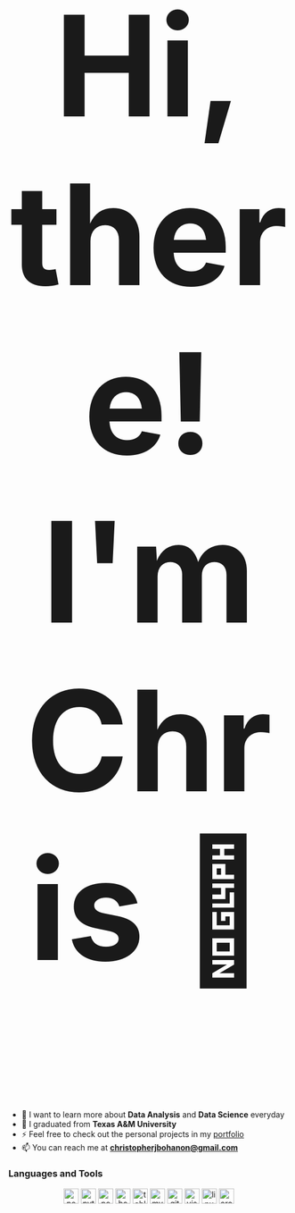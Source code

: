 <h2 align="center" style="font-size:250px">Hi, there! I'm Chris 👋</h2>

- 🌱 I want to learn more about **Data Analysis** and **Data Science** everyday
- 🔭 I graduated from **Texas A&M University**
- ⚡ Feel free to check out the personal projects in my [portfolio](https://github.com/c-bohanon/data-portfolio) 
- 📫 You can reach me at **christopherjbohanon@gmail.com** 

### Languages and Tools

<div align="center">
    <img height="27" src="https://img.shields.io/badge/-PostgreSQL-0d182b?style=flat&logo=Postgresql" alt="postgresql">  
    <img height="27" src="https://img.shields.io/badge/-Python-0d182b?style=flat&logo=python" alt="python">  
    <img height="27" src="https://img.shields.io/badge/-Power BI-0d182b?style=flat&logo=powerbi" alt="powerbi">
    <img height="27" src="https://img.shields.io/badge/-Bash-0d182b?style=flat&logo=gnubash&logoColor=4EAA25" alt="bash">  
    <img height="27" src="https://img.shields.io/badge/-Tableau-0d182b?style=flat&logo=tableau&logoColor=E97627" alt="tableau">  
    <img height="27" src="https://img.shields.io/badge/-MySQL-0d182b?style=flat&logo=Mysql" alt="mysql">  
    <img height="27" src="https://img.shields.io/badge/-Git-0d182b?style=flat&logo=Git" alt="git">  
    <img height="27" src="https://img.shields.io/badge/-VS Code-0d182b?style=flat&logo=visualstudiocode&logoColor=007ACC" alt="visualstudiocode">  
    <img height="27" src="https://img.shields.io/badge/-Linux-0d182b?style=flat&logo=Linux" alt="linux">    
    <img height="27" src="https://img.shields.io/badge/-Arch Linux-0d182b?style=flat&logo=Arch Linux" alt="arch">

</div>

<!---
- 👋 Hi, I’m @c-bohanon
- 👀 I’m interested in ...
- 🌱 I’m currently learning ...
- 💞️ I’m looking to collaborate on ...
- 📫 How to reach me ...
- 😄 Pronouns: ...
- ⚡ Fun fact: ...
--->

<!---
c-bohanon/c-bohanon is a ✨ special ✨ repository because its `README.md` (this file) appears on your GitHub profile.
You can click the Preview link to take a look at your changes.
--->
